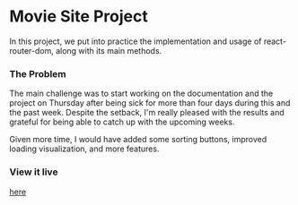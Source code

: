 # Movie Site Project

In this project, we put into practice the implementation and usage of react-router-dom, along with its main methods.

### The Problem

The main challenge was to start working on the documentation and the project on Thursday after being sick for more than four days during this and the past week. Despite the setback, I'm really pleased with the results and grateful for being able to catch up with the upcoming weeks.

Given more time, I would have added some sorting buttons, improved loading visualization, and more features.

### View it live

[here](https://arnaus-films-project.netlify.app/)